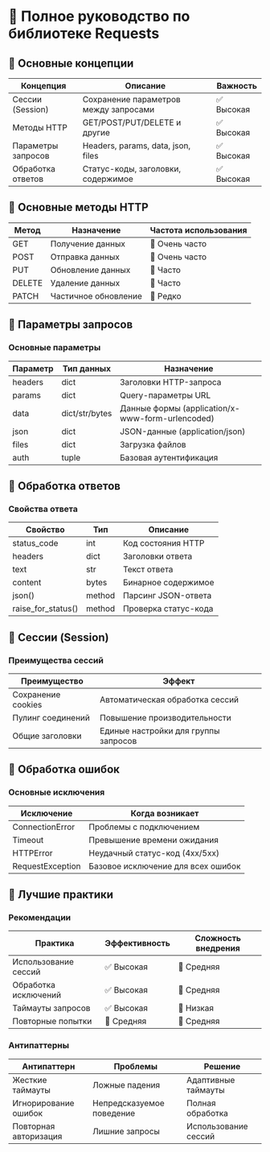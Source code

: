 # 📌 Полное руководство по библиотеке Requests

## 🔹 Основные концепции

| Концепция            | Описание                                                                 | Важность |
|----------------------|--------------------------------------------------------------------------|----------|
| Сессии (Session)     | Сохранение параметров между запросами                                   | ✅ Высокая |
| Методы HTTP         | GET/POST/PUT/DELETE и другие                                            | ✅ Высокая |
| Параметры запросов  | Headers, params, data, json, files                                      | ✅ Высокая |
| Обработка ответов   | Статус-коды, заголовки, содержимое                                      | ✅ Высокая |

## 🔹 Основные методы HTTP

| Метод    | Назначение                              | Частота использования |
|----------|----------------------------------------|----------------------|
| GET      | Получение данных                       | 🔹 Очень часто       |
| POST     | Отправка данных                        | 🔹 Очень часто       |
| PUT      | Обновление данных                      | 🔷 Часто            |
| DELETE   | Удаление данных                        | 🔷 Часто            |
| PATCH    | Частичное обновление                   | 🔶 Редко            |

## 🔹 Параметры запросов

### Основные параметры

| Параметр  | Тип данных       | Назначение                              |
|-----------|------------------|----------------------------------------|
| headers   | dict             | Заголовки HTTP-запроса                 |
| params    | dict             | Query-параметры URL                    |
| data      | dict/str/bytes   | Данные формы (application/x-www-form-urlencoded) |
| json      | dict             | JSON-данные (application/json)         |
| files     | dict             | Загрузка файлов                        |
| auth      | tuple            | Базовая аутентификация                 |

## 🔹 Обработка ответов

### Свойства ответа

| Свойство       | Тип       | Описание                              |
|----------------|-----------|--------------------------------------|
| status_code    | int       | Код состояния HTTP                   |
| headers        | dict      | Заголовки ответа                     |
| text           | str       | Текст ответа                         |
| content        | bytes     | Бинарное содержимое                  |
| json()         | method    | Парсинг JSON-ответа                  |
| raise_for_status() | method | Проверка статус-кода                |

## 🔹 Сессии (Session)

### Преимущества сессий

| Преимущество          | Эффект                                  |
|-----------------------|----------------------------------------|
| Сохранение cookies   | Автоматическая обработка сессий        |
| Пулинг соединений    | Повышение производительности           |
| Общие заголовки      | Единые настройки для группы запросов   |

## 🔹 Обработка ошибок

### Основные исключения

| Исключение           | Когда возникает                       |
|----------------------|--------------------------------------|
| ConnectionError      | Проблемы с подключением              |
| Timeout              | Превышение времени ожидания          |
| HTTPError            | Неудачный статус-код (4xx/5xx)      |
| RequestException     | Базовое исключение для всех ошибок   |

## 🔹 Лучшие практики

### Рекомендации

| Практика                | Эффективность | Сложность внедрения |
|-------------------------|--------------|--------------------|
| Использование сессий    | ✅ Высокая    | 🔷 Средняя         |
| Обработка исключений    | ✅ Высокая    | 🔷 Средняя         |
| Таймауты запросов       | ✅ Высокая    | 🔹 Низкая          |
| Повторные попытки       | 🔷 Средняя   | 🔷 Средняя         |

### Антипаттерны

| Антипаттерн            | Проблемы                  | Решение              |
|------------------------|--------------------------|---------------------|
| Жесткие таймауты       | Ложные падения           | Адаптивные таймауты |
| Игнорирование ошибок   | Непредсказуемое поведение | Полная обработка    |
| Повторная авторизация  | Лишние запросы           | Использование сессий|